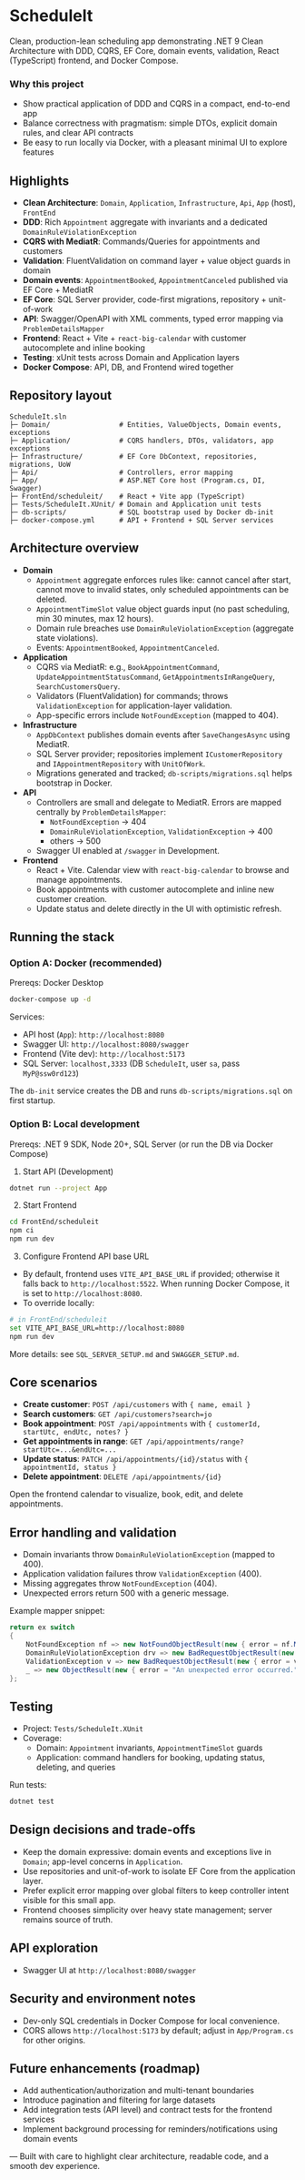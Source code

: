 # ScheduleIt

Clean, production-lean scheduling app demonstrating .NET 9 Clean Architecture with DDD, CQRS, EF Core, domain events, validation, React (TypeScript) frontend, and Docker Compose.

### Why this project
- Show practical application of DDD and CQRS in a compact, end-to-end app
- Balance correctness with pragmatism: simple DTOs, explicit domain rules, and clear API contracts
- Be easy to run locally via Docker, with a pleasant minimal UI to explore features

## Highlights
- **Clean Architecture**: `Domain`, `Application`, `Infrastructure`, `Api`, `App` (host), `FrontEnd`
- **DDD**: Rich `Appointment` aggregate with invariants and a dedicated `DomainRuleViolationException`
- **CQRS with MediatR**: Commands/Queries for appointments and customers
- **Validation**: FluentValidation on command layer + value object guards in domain
- **Domain events**: `AppointmentBooked`, `AppointmentCanceled` published via EF Core + MediatR
- **EF Core**: SQL Server provider, code-first migrations, repository + unit-of-work
- **API**: Swagger/OpenAPI with XML comments, typed error mapping via `ProblemDetailsMapper`
- **Frontend**: React + Vite + `react-big-calendar` with customer autocomplete and inline booking
- **Testing**: xUnit tests across Domain and Application layers
- **Docker Compose**: API, DB, and Frontend wired together

## Repository layout
```text
ScheduleIt.sln
├─ Domain/                 # Entities, ValueObjects, Domain events, exceptions
├─ Application/            # CQRS handlers, DTOs, validators, app exceptions
├─ Infrastructure/         # EF Core DbContext, repositories, migrations, UoW
├─ Api/                    # Controllers, error mapping
├─ App/                    # ASP.NET Core host (Program.cs, DI, Swagger)
├─ FrontEnd/scheduleit/    # React + Vite app (TypeScript)
├─ Tests/ScheduleIt.XUnit/ # Domain and Application unit tests
├─ db-scripts/             # SQL bootstrap used by Docker db-init
├─ docker-compose.yml      # API + Frontend + SQL Server services
```

## Architecture overview
- **Domain**
  - `Appointment` aggregate enforces rules like: cannot cancel after start, cannot move to invalid states, only scheduled appointments can be deleted.
  - `AppointmentTimeSlot` value object guards input (no past scheduling, min 30 minutes, max 12 hours).
  - Domain rule breaches use `DomainRuleViolationException` (aggregate state violations).
  - Events: `AppointmentBooked`, `AppointmentCanceled`.
- **Application**
  - CQRS via MediatR: e.g., `BookAppointmentCommand`, `UpdateAppointmentStatusCommand`, `GetAppointmentsInRangeQuery`, `SearchCustomersQuery`.
  - Validators (FluentValidation) for commands; throws `ValidationException` for application-layer validation.
  - App-specific errors include `NotFoundException` (mapped to 404).
- **Infrastructure**
  - `AppDbContext` publishes domain events after `SaveChangesAsync` using MediatR.
  - SQL Server provider; repositories implement `ICustomerRepository` and `IAppointmentRepository` with `UnitOfWork`.
  - Migrations generated and tracked; `db-scripts/migrations.sql` helps bootstrap in Docker.
- **API**
  - Controllers are small and delegate to MediatR. Errors are mapped centrally by `ProblemDetailsMapper`:
    - `NotFoundException` → 404
    - `DomainRuleViolationException`, `ValidationException` → 400
    - others → 500
  - Swagger UI enabled at `/swagger` in Development.
- **Frontend**
  - React + Vite. Calendar view with `react-big-calendar` to browse and manage appointments.
  - Book appointments with customer autocomplete and inline new customer creation.
  - Update status and delete directly in the UI with optimistic refresh.

## Running the stack

### Option A: Docker (recommended)
Prereqs: Docker Desktop

```bash
docker-compose up -d
```

Services:
- API host (`App`): `http://localhost:8080`
- Swagger UI: `http://localhost:8080/swagger`
- Frontend (Vite dev): `http://localhost:5173`
- SQL Server: `localhost,3333` (DB `ScheduleIt`, user `sa`, pass `MyP@ssw0rd123`)

The `db-init` service creates the DB and runs `db-scripts/migrations.sql` on first startup.

### Option B: Local development
Prereqs: .NET 9 SDK, Node 20+, SQL Server (or run the DB via Docker Compose)

1) Start API (Development)
```bash
dotnet run --project App
```

2) Start Frontend
```bash
cd FrontEnd/scheduleit
npm ci
npm run dev
```

3) Configure Frontend API base URL
- By default, frontend uses `VITE_API_BASE_URL` if provided; otherwise it falls back to `http://localhost:5522`. When running Docker Compose, it is set to `http://localhost:8080`.
- To override locally:
```bash
# in FrontEnd/scheduleit
set VITE_API_BASE_URL=http://localhost:8080
npm run dev
```

More details: see `SQL_SERVER_SETUP.md` and `SWAGGER_SETUP.md`.

## Core scenarios
- **Create customer**: `POST /api/customers` with `{ name, email }`
- **Search customers**: `GET /api/customers?search=jo`
- **Book appointment**: `POST /api/appointments` with `{ customerId, startUtc, endUtc, notes? }`
- **Get appointments in range**: `GET /api/appointments/range?startUtc=...&endUtc=...`
- **Update status**: `PATCH /api/appointments/{id}/status` with `{ appointmentId, status }`
- **Delete appointment**: `DELETE /api/appointments/{id}`

Open the frontend calendar to visualize, book, edit, and delete appointments.

## Error handling and validation
- Domain invariants throw `DomainRuleViolationException` (mapped to 400).
- Application validation failures throw `ValidationException` (400).
- Missing aggregates throw `NotFoundException` (404).
- Unexpected errors return 500 with a generic message.

Example mapper snippet:
```csharp
return ex switch
{
    NotFoundException nf => new NotFoundObjectResult(new { error = nf.Message }),
    DomainRuleViolationException drv => new BadRequestObjectResult(new { error = drv.Message }),
    ValidationException v => new BadRequestObjectResult(new { error = v.Message }),
    _ => new ObjectResult(new { error = "An unexpected error occurred." }) { StatusCode = 500 }
};
```

## Testing
- Project: `Tests/ScheduleIt.XUnit`
- Coverage:
  - Domain: `Appointment` invariants, `AppointmentTimeSlot` guards
  - Application: command handlers for booking, updating status, deleting, and queries

Run tests:
```bash
dotnet test
```

## Design decisions and trade-offs
- Keep the domain expressive: domain events and exceptions live in `Domain`; app-level concerns in `Application`.
- Use repositories and unit-of-work to isolate EF Core from the application layer.
- Prefer explicit error mapping over global filters to keep controller intent visible for this small app.
- Frontend chooses simplicity over heavy state management; server remains source of truth.

## API exploration
- Swagger UI at `http://localhost:8080/swagger`


## Security and environment notes
- Dev-only SQL credentials in Docker Compose for local convenience.
- CORS allows `http://localhost:5173` by default; adjust in `App/Program.cs` for other origins.

## Future enhancements (roadmap)
- Add authentication/authorization and multi-tenant boundaries
- Introduce pagination and filtering for large datasets
- Add integration tests (API level) and contract tests for the frontend services
- Implement background processing for reminders/notifications using domain events

—
Built with care to highlight clear architecture, readable code, and a smooth dev experience.